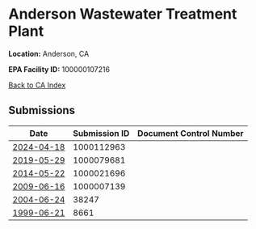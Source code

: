 # Anderson Wastewater Treatment Plant

**Location:** Anderson, CA

**EPA Facility ID:** 100000107216

[Back to CA Index](../../index.md)

## Submissions

| Date | Submission ID | Document Control Number |
|------|--------------|-------------------------|
| [2024-04-18](submissions/1000112963.md) | 1000112963 |  |
| [2019-05-29](submissions/1000079681.md) | 1000079681 |  |
| [2014-05-22](submissions/1000021696.md) | 1000021696 |  |
| [2009-06-16](submissions/1000007139.md) | 1000007139 |  |
| [2004-06-24](submissions/38247.md) | 38247 |  |
| [1999-06-21](submissions/8661.md) | 8661 |  |
